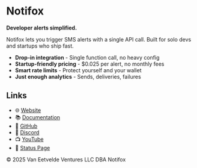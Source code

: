# Notifox

**Developer alerts simplified.**

Notifox lets you trigger SMS alerts with a single API call. Built for solo devs and startups who ship fast.

- **Drop-in integration** - Single function call, no heavy config
- **Startup-friendly pricing** - $0.025 per alert, no monthly fees
- **Smart rate limits** - Protect yourself and your wallet
- **Just enough analytics** - Sends, deliveries, failures

## Links

- 🌐 [Website](https://notifox.com)
- 📚 [Documentation](https://docs.notifox.com)
- 🚀 [GitHub](https://github.com/notifoxhq)
- 💬 [Discord](https://discord.gg/Up5MhWfR)
- 📺 [YouTube](https://www.youtube.com/@Notifoxhq)
- 🔔 [Status Page](https://status.notifox.com)

© 2025 Van Eetvelde Ventures LLC DBA Notifox


